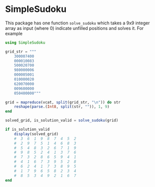 # SimpleSudoku

This package has one function `solve_sudoku` which takes a 9x9 integer array as input (where 0)
indicate unfilled positions and solves it. For example

```julia
using SimpleSudoku

grid_str = """
    300007400
    000010083
    500020700
    980000006
    000005001
    010000020
    620070000
    009600000
    050400000"""

grid = mapreduce(vcat, split(grid_str, "\n")) do str
    reshape(parse.(Int8, split(str, "")), 1, 9)
end

solved_grid, is_solution_valid = solve_sudoku(grid)

if is_solution_valid
    display(solved_grid)
    #  3  6  1  9  8  7  4  5  2
    #  2  9  7  5  1  4  6  8  3
    #  5  4  8  3  2  6  7  1  9
    #  9  8  5  2  4  1  3  7  6
    #  7  3  2  8  6  5  9  4  1
    #  4  1  6  7  3  9  5  2  8
    #  6  2  4  1  7  3  8  9  5
    #  1  7  9  6  5  8  2  3  4
    #  8  5  3  4  9  2  1  6  7
end
```
